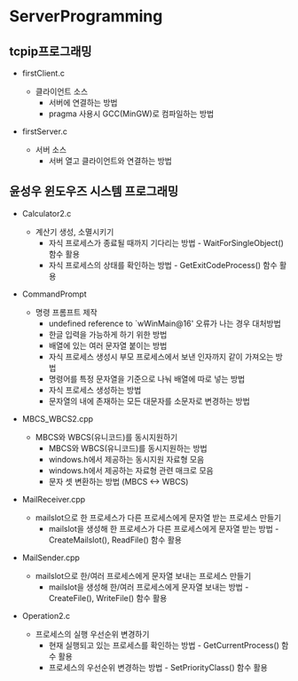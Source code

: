ServerProgramming
==================
tcpip프로그래밍
--------------------
+ firstClient.c
  + 클라이언트 소스
    + 서버에 연결하는 방법
    + pragma 사용시 GCC(MinGW)로 컴파일하는 방법

+ firstServer.c
  + 서버 소스
    + 서버 열고 클라이언트와 연결하는 방법  



윤성우 윈도우즈 시스템 프로그래밍
-------------------------------

+ Calculator2.c
   + 계산기 생성, 소멸시키기
      + 자식 프로세스가 종료될 때까지 기다리는 방법 - WaitForSingleObject() 함수 활용
      + 자식 프로세스의 상태를 확인하는 방법 - GetExitCodeProcess() 함수 활용

+ CommandPrompt
   + 명령 프롬프트 제작
      + undefined reference to `wWinMain@16' 오류가 나는 경우 대처방법
      + 한글 입력을 가능하게 하기 위한 방법
      + 배열에 있는 여러 문자열 붙이는 방법
      + 자식 프로세스 생성시 부모 프로세스에서 보낸 인자까지 같이 가져오는 방법
      + 명령어를 특정 문자열을 기준으로 나눠 배열에 따로 넣는 방법
      + 자식 프로세스 생성하는 방법
      + 문자열의 내에 존재하는 모든 대문자를 소문자로 변경하는 방법

+ MBCS_WBCS2.cpp
   + MBCS와 WBCS(유니코드)를 동시지원하기
      + MBCS와 WBCS(유니코드)를 동시지원하는 방법
      + windows.h에서 제공하는 동시지원 자료형 모음
      + windows.h에서 제공하는 자료형 관련 매크로 모음
      + 문자 셋 변환하는 방법 (MBCS <-> WBCS)

+ MailReceiver.cpp
   + mailslot으로 한 프로세스가 다른 프로세스에게 문자열 받는 프로세스 만들기
     + mailslot을 생성해 한 프로세스가 다른 프로세스에게 문자열 받는 방법 - CreateMailslot(), ReadFile() 함수 활용

+ MailSender.cpp
   + mailslot으로 한/여러 프로세스에게 문자열 보내는 프로세스 만들기 
      + mailslot을 생성해 한/여러 프로세스에게 문자열 보내는 방법 - CreateFile(), WriteFile() 함수 활용

+ Operation2.c
   + 프로세스의 실행 우선순위 변경하기
      + 현재 실행되고 있는 프로세스를 확인하는 방법 - GetCurrentProcess() 함수 활용
      + 프로세스의 우선순위 변경하는 방법 - SetPriorityClass() 함수 활용
